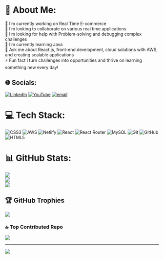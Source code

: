 # 💫 About Me:
🔭 I’m currently working on Real Time E-commerce<br>👯 I’m looking to collaborate on various real time applications<br>🤝 I’m looking for help with Problem-solving and debugging complex challenges<br>🌱 I’m currently learning Java<br>💬 Ask me about React.js, front-end development, cloud solutions with AWS, and creating scalable applications<br>⚡ Fun fact I turn challenges into opportunities and thrive on learning something new every day!


## 🌐 Socials:
[![LinkedIn](https://img.shields.io/badge/LinkedIn-%230077B5.svg?logo=linkedin&logoColor=white)](https://www.linkedin.com/in/roop-teja-g-796013299/) [![YouTube](https://img.shields.io/badge/YouTube-%23FF0000.svg?logo=YouTube&logoColor=white)](https://youtube.com/@https://www.youtube.com/@RoopTeja-u1y) [![email](https://img.shields.io/badge/Email-D14836?logo=gmail&logoColor=white)](mailto:roopteja112@gmail.com) 

# 💻 Tech Stack:
![CSS3](https://img.shields.io/badge/css3-%231572B6.svg?style=for-the-badge&logo=css3&logoColor=white) ![AWS](https://img.shields.io/badge/AWS-%23FF9900.svg?style=for-the-badge&logo=amazon-aws&logoColor=white) ![Netlify](https://img.shields.io/badge/netlify-%23000000.svg?style=for-the-badge&logo=netlify&logoColor=#00C7B7) ![React](https://img.shields.io/badge/react-%2320232a.svg?style=for-the-badge&logo=react&logoColor=%2361DAFB) ![React Router](https://img.shields.io/badge/React_Router-CA4245?style=for-the-badge&logo=react-router&logoColor=white) ![MySQL](https://img.shields.io/badge/mysql-4479A1.svg?style=for-the-badge&logo=mysql&logoColor=white) ![Git](https://img.shields.io/badge/git-%23F05033.svg?style=for-the-badge&logo=git&logoColor=white) ![GitHub](https://img.shields.io/badge/github-%23121011.svg?style=for-the-badge&logo=github&logoColor=white) ![HTML5](https://img.shields.io/badge/html5-%23E34F26.svg?style=for-the-badge&logo=html5&logoColor=white)
# 📊 GitHub Stats:
![](https://github-readme-stats.vercel.app/api?username=RoopTeja04&theme=transparent&hide_border=false&include_all_commits=true&count_private=true)<br/>
![](https://github-readme-streak-stats.herokuapp.com/?user=RoopTeja04&theme=transparent&hide_border=false)<br/>
![](https://github-readme-stats.vercel.app/api/top-langs/?username=RoopTeja04&theme=transparent&hide_border=false&include_all_commits=true&count_private=true&layout=compact)

## 🏆 GitHub Trophies
![](https://github-profile-trophy.vercel.app/?username=RoopTeja04&theme=transparent&no-frame=false&no-bg=false&margin-w=4)

### 🔝 Top Contributed Repo
![](https://github-contributor-stats.vercel.app/api?username=RoopTeja04&limit=5&theme=onedark&combine_all_yearly_contributions=true)

---
[![](https://visitcount.itsvg.in/api?id=RoopTeja04&icon=1&color=2)](https://visitcount.itsvg.in)

<!-- Proudly created with GPRM ( https://gprm.itsvg.in ) -->

